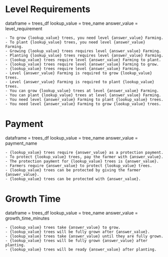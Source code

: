 # Level Requirements
dataframe = trees_df
lookup_value = tree_name
answer_value = level_requirement

    - To grow {lookup_value} trees, you need level {answer_value} Farming.
    - To plant {lookup_value} trees, you need level {answer_value} Farming.  
    - Growing {lookup_value} trees requires level {answer_value} Farming.
    - Planting {lookup_value} trees requires level {answer_value} Farming.
    - {lookup_value} trees require level {answer_value} Farming to plant.
    - {lookup_value} trees require level {answer_value} Farming to grow.
    - {lookup_value} trees require level {answer_value} Farming.
    - Level {answer_value} Farming is required to grow {lookup_value} trees.
    - Level {answer_value} Farming is required to plant {lookup_value} trees.
    - You can grow {lookup_value} trees at level {answer_value} Farming.
    - You can plant {lookup_value} trees at level {answer_value} Farming.
    - You need level {answer_value} Farming to plant {lookup_value} trees.
    - You need level {answer_value} Farming to grow {lookup_value} trees.

# Payment
dataframe = trees_df
lookup_value = tree_name
answer_value = payment_name

    - {lookup_value} trees require {answer_value} as a protection payment.
    - To protect {lookup_value} trees, pay the farmer with {answer_value}.
    - The protection payment for {lookup_value} trees is {answer_value}.
    - Farmers require {answer_value} to protect {lookup_value} trees.
    - {lookup_value} trees can be protected by giving the farmer {answer_value}.
    - {lookup_value} trees can be protected with {answer_value}.

# Growth Time
dataframe = trees_df
lookup_value = tree_name
answer_value = growth_time_minutes

    - {lookup_value} trees take {answer_value} to grow.
    - {lookup_value} trees will be fully grown after {answer_value}.
    - {lookup_value} trees take {answer_value} until they are fully grown.
    - {lookup_value} trees will be fully grown {answer_value} after planting.
    - {lookup_value} trees will be ready {answer_value} after planting.